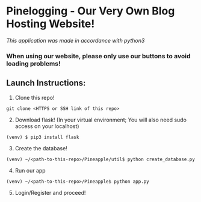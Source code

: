 # Pinelogging - Our Very Own Blog Hosting Website!
*This application was made in accordance with python3*
### When using our website, please only use our buttons to avoid loading problems!

## Launch Instructions:
1. Clone this repo! 
```
git clone <HTTPS or SSH link of this repo>
```
2. Download flask! (In your virtual environment; You will also need sudo access on your localhost)
```
(venv) $ pip3 install flask
```
3. Create the database!
```
(venv) ~/<path-to-this-repo>/Pineapple/util$ python create_database.py
```
4. Run our app
```
(venv) ~/<path-to-this-repo>/Pineapple$ python app.py
```
5. Login/Register and proceed!

